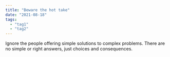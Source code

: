 ```yaml
---
title: "Beware the hot take"
date: "2021-08-18"
tags:
  - "tag1"
  - "tag2"
---
```

Ignore the people offering simple solutions to complex problems. There are no simple or right answers, just choices and consequences.
<!--more-->

